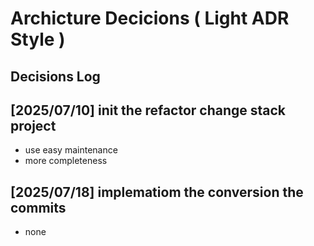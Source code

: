 # Archicture Decicions ( Light ADR Style )

## Decisions Log

## [2025/07/10] init the refactor change stack project
- use easy maintenance
- more completeness

## [2025/07/18] implematiom the conversion the commits
- none
